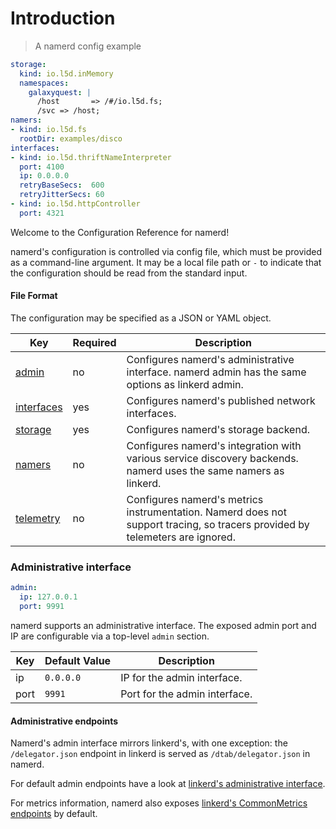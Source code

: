# Introduction

> A namerd config example

```yaml
storage:
  kind: io.l5d.inMemory
  namespaces:
    galaxyquest: |
      /host       => /#/io.l5d.fs;
      /svc => /host;
namers:
- kind: io.l5d.fs
  rootDir: examples/disco
interfaces:
- kind: io.l5d.thriftNameInterpreter
  port: 4100
  ip: 0.0.0.0
  retryBaseSecs:  600
  retryJitterSecs: 60
- kind: io.l5d.httpController
  port: 4321
```

Welcome to the Configuration Reference for namerd!

namerd's configuration is controlled via config file, which must be provided
as a command-line argument. It may be a local file path or `-` to
indicate that the configuration should be read from the standard input.

#### File Format

The configuration may be specified as a JSON or YAML object.

Key | Required | Description
--- | -------- | -----------
[admin](#administrative-interface) | no | Configures namerd's administrative interface. namerd admin has the same options as linkerd admin.
[interfaces](#interfaces) | yes | Configures namerd's published network interfaces.
[storage](#storage) | yes | Configures namerd's storage backend.
[namers](https://linkerd.io/config/head/linkerd#namers) | no | Configures namerd's integration with various service discovery backends. namerd uses the same namers as linkerd.
[telemetry](https://linkerd.io/config/head/linkerd#telemetry) | no | Configures namerd's metrics instrumentation. Namerd does not support tracing, so tracers provided by telemeters are ignored.

### Administrative interface

```yaml
admin:
  ip: 127.0.0.1
  port: 9991
```

namerd supports an administrative interface. The exposed admin port and
IP are configurable via a top-level `admin` section.

Key | Default Value | Description
--- | ------------- | -----------
ip | `0.0.0.0` | IP for the admin interface.
port | `9991` | Port for the admin interface.

#### Administrative endpoints

Namerd's admin interface mirrors linkerd's, with one exception: the
`/delegator.json` endpoint in linkerd is served as `/dtab/delegator.json` in
namerd.

For default admin endpoints have a look at
[linkerd's administrative interface](https://linkerd.io/config/head/linkerd/index.html#administrative-interface).

For metrics information, namerd also exposes
[linkerd's CommonMetrics endpoints](https://linkerd.io/config/head/linkerd/index.html#commonmetrics)
by default.
